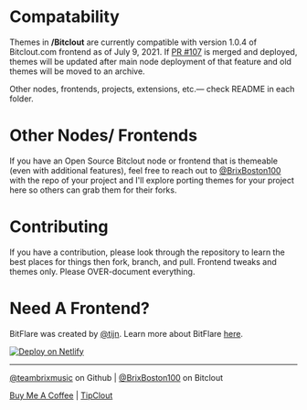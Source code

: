 # Compatability

Themes in **/Bitclout** are currently compatible with version 1.0.4 of Bitclout.com frontend as of July 9, 2021. If [PR #107](https://github.com/bitclout/frontend/pull/107) is merged and deployed, themes will be updated after main node deployment of that feature and old themes will be moved to an archive.

Other nodes, frontends, projects, extensions, etc.— check README in each folder.

# Other Nodes/ Frontends

If you have an Open Source Bitclout node or frontend that is themeable (even with additional features), feel free to reach out to [@BrixBoston100](https://bitclout.com/u/BrixBoston100) with the repo of your project and I'll explore porting themes for your project here so others can grab them for their forks.

# Contributing

If you have a contribution, please look through the repository to learn the best places for things then fork, branch, and pull. Frontend tweaks and themes only. Please OVER-document everything.

# Need A Frontend?

BitFlare was created by [@tijn](https://bitclout.com/u/tijn). Learn more about BitFlare [here](https://github.com/devclout/BitFlare).

[![Deploy on Netlify](https://www.netlify.com/img/deploy/button.svg)](https://app.netlify.com/start/deploy?repository=https://github.com/devclout/BitFlare)

----
[@teambrixmusic](https://github.com/teambrixmusic) on Github | [@BrixBoston100](https://bitclout.com/u/BrixBoston100) on Bitclout

[Buy Me A Coffee](https://ko-fi.com/brixboston100) | [TipClout](https://bitclout.com/send-bitclout?public_key=BC1YLhTk3qzocZRDAAHyFvy7PME3xvPZyJn3eY2tfjGa8GmNwheU8Xv)
